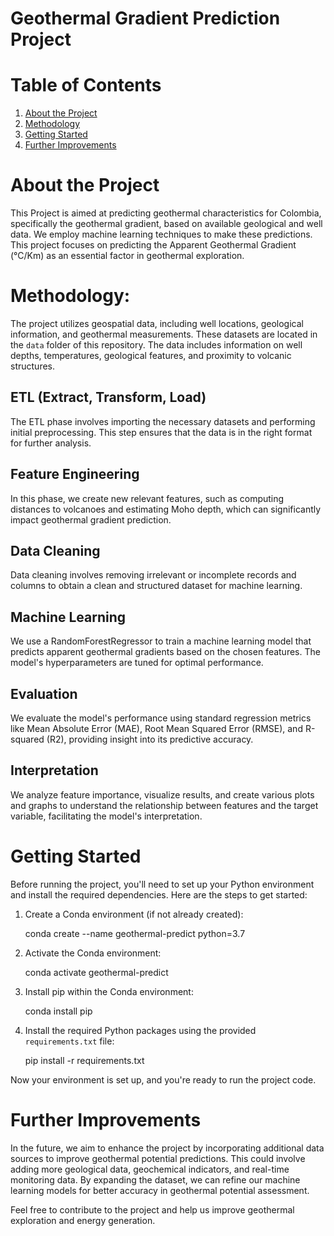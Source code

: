 # Geothermal Gradient Prediction Project

# Table of Contents

1. [About the Project](#about-the-project)
2. [Methodology](#methodology)
3. [Getting Started](#getting-started)
4. [Further Improvements](#further-improvements)

# About the Project

This Project is aimed at predicting geothermal characteristics for Colombia, specifically the geothermal gradient, based on available geological and well data. We employ machine learning techniques to make these predictions. This project focuses on predicting the Apparent Geothermal Gradient (°C/Km) as an essential factor in geothermal exploration.

# Methodology:

The project utilizes geospatial data, including well locations, geological information, and geothermal measurements. These datasets are located in the `data` folder of this repository. The data includes information on well depths, temperatures, geological features, and proximity to volcanic structures.

## ETL (Extract, Transform, Load)

The ETL phase involves importing the necessary datasets and performing initial preprocessing. This step ensures that the data is in the right format for further analysis.

## Feature Engineering

In this phase, we create new relevant features, such as computing distances to volcanoes and estimating Moho depth, which can significantly impact geothermal gradient prediction.

## Data Cleaning

Data cleaning involves removing irrelevant or incomplete records and columns to obtain a clean and structured dataset for machine learning.

## Machine Learning

We use a RandomForestRegressor to train a machine learning model that predicts apparent geothermal gradients based on the chosen features. The model's hyperparameters are tuned for optimal performance.

## Evaluation

We evaluate the model's performance using standard regression metrics like Mean Absolute Error (MAE), Root Mean Squared Error (RMSE), and R-squared (R2), providing insight into its predictive accuracy.

## Interpretation

We analyze feature importance, visualize results, and create various plots and graphs to understand the relationship between features and the target variable, facilitating the model's interpretation.

# Getting Started

Before running the project, you'll need to set up your Python environment and install the required dependencies. Here are the steps to get started:

1. Create a Conda environment (if not already created):
   
   conda create --name geothermal-predict python=3.7


2. Activate the Conda environment:

   conda activate geothermal-predict


3. Install pip within the Conda environment:

   conda install pip


4. Install the required Python packages using the provided `requirements.txt` file:

   pip install -r requirements.txt

Now your environment is set up, and you're ready to run the project code.

# Further Improvements

In the future, we aim to enhance the project by incorporating additional data sources to improve geothermal potential predictions. This could involve adding more geological data, geochemical indicators, and real-time monitoring data. By expanding the dataset, we can refine our machine learning models for better accuracy in geothermal potential assessment.

Feel free to contribute to the project and help us improve geothermal exploration and energy generation.